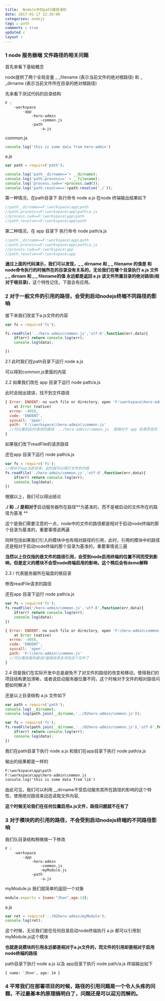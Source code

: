 ```yaml
---
title:  NodeJs中的path路径浅析
date: 2017-01-17 12:36:00
categories: nodejs
tags : path
comments : true 
updated : 
layout : 
---
```


### 1  node 服务器端 文件路径的相关问题

首先来看下基础概念

node提供了两个全局变量 _ _filename (表示当前文件的绝对根路径) 和 _ _dirname  (表示当前文件所在目录的绝对根路径)

先来看下测试代码的目录结构

```
F : 
	-workspace 
    	-app
    		-hero-admin
    			-common.js
    		-path
    			-a.js
```

common.js	

```javascript
console.log('this is some data from hero-admin')
```

a.js

```javascript
var path = require('path');

console.log('path__dirname=='+ __dirname);
console.log('path.process==' + __filename);
console.log('process.cwd=='+process.cwd());
console.log('path.resolve=='+path.resolve('./'));
```

第一种情况，在path目录下  执行命令    node a.js     在node 终端输出结果如下

```javascript
//path__dirname==F:\workspace\app\path
//path.process==F:\workspace\app\path\a.js
//process.cwd==F:\workspace\app\path
//path.resolve==F:\workspace\app\path
```

第二种情况，在 app 目录下  执行命令   node  path/a.js

```javascript
//path__dirname==F:\workspace\app\path
//path.process==F:\workspace\app\path\a.js
//process.cwd==F:\workspace\app
//path.resolve==F:\workspace\app
```

**通过上面的代码演示，我们可以发现，_ _ dirname 和  _ _ filename 的值是 和node命令执行的时候所在的目录没有关系的，无论我们在哪个目录执行  a.js   文件  _ _ dirnam 和 _ _ filename的值 永远都是返回  a.js 该文件所属目录的绝对路径(相对于根目录)**，这个特性记住，下面会有应用。

### 2 对于一般文件的引用的路径，会受到启动nodejs终端不同路径的影响 

接下来我们改变下a.js文件的内容

```javascript
var fs = require('fs');

fs.readFile('../hero-admin/common.js','utf-8',function(err,data){
    if(err) return console.log(err);
    console.log(data);

})
```

2.1 此时我们在path目录下运行  node a.js

可以得到common.js里面的内容 

2.2 如果我们改在 app  目录下运行   node path/a.js

此时会抛出错误，找不到文件路径

```javascript
{ Error: ENOENT: no such file or directory, open 'F:\workspace\hero-admin\common.js'
    at Error (native)
  errno: -4058,
  code: 'ENOENT',
  syscall: 'open',
  path: 'F:\\workspace\\hero-admin\\common.js' 
  //可以看到此时请求的路径  ../hero-admin/common.js  是相对于 app 目录而言的
}
```

如果我们改下readFile的请求路径 

还在app 目录下运行   node path/a.js

```javascript
var fs = require('fs');
//相对于app当前目录，此时就可以得打文件的内容
fs.readFile('./hero-admin/common.js','utf-8',function(err,data){
    if(err) return console.log(err);
    console.log(data);
})
```

根据以上，我们可以得出结论

**./     和    ../     是相对于**启动服务器所在路径**为基准的，而不是被启动的文件所在的路径为基准 **

这个是我们需要注意的一点，node中的文件的路径都是相对于启动node终端的那个目录为基准的，重要事情说两遍

同样包括如果我们引入的模块中也有相对路径的引用，此时，引用的模块中的路径还是相对于启动node终端的那个目录为基准的，重要事情说三遍

**当然以上仅仅指的是文件的路径引用，会受到node启用终端的位置不同而受到影响，但是定义的模块不会受node终端启用的影响，这个稍后会有demo解释**

2.3  /  代表服务器所在磁盘的根目录

修改readFile请求的路径

还在app 目录下运行   node path/a.js

```javascript
var fs = require('fs');
fs.readFile('/hero-admin/common.js','utf-8',function(err,data){
    if(err) return console.log(err);
    console.log(data);
})
```

```javascript
{ Error: ENOENT: no such file or directory, open 'F:\hero-admin\common.js'
    at Error (native)
  errno: -4058,
  code: 'ENOENT',
  syscall: 'open',
  path: 'F:\\hero-admin\\common.js' 
  //可以看到服务器去F盘根目录去寻找这个文件了
}

```

2.4  但是我们在实际开发中总是避免不了对文件的路径的改变和移动，使得我们的项目结构更加清晰，或者说启动服务器位置不同，这个时候对于文件的相对路径问题如何解决？

还是以上目录结构  a.js 文件如下

```javascript
var path = require('path');
console.log(__dirname);
console.log(path.join(__dirname,'../02hero-admin/common.js'));

var fs = require('fs');
fs.readFile(path.join(__dirname,'../02hero-admin/common.js'),'utf-8',function(err,data){
    if(err) return console.log(err);
    console.log(data);
})
```

我们在path目录下执行 node a.js   和我们在app目录下执行  node path/a.js

输出的结果都是一样的

```html
F:\workspace\app\path
F:\workspace\app\hero-admin\common.js
console.log('this is some data from lib')

```

由此可见，我们可以利用 __dirname不受启动服务其所在路径的影响的这个特性，使用绝对路径来动态读取文件内容,

**这个时候无论我们在任何位置启用a.js文件，路径问题就不在有了**

### 3 对于模块的的引用的路径，不会受到启动nodejs终端的不同路径影响

我们队目录结构稍微做一下修改

```
F : 
	-workspace 
    	-app
    		-hero-admin
    			-common.js
    			-myModule.js
    		-path
    			-a.js
```

myModule.js   我们就简单的返回一个对象

```javascript
module.exports = {name:"Jhon",age:14};
```

a.js

```javascript
var ret = require('../02hero-admin/myModule');
console.log(ret);
```

这个时候，无论我们是在任何目录启动node终端执行 a.js  都可以引用到myModule.js这个模块

**也就是说模块的引用永远都是相对于a.js文件的，而文件的引用却是相对于启用node终端的路径**

path目录下执行  node a.js   以及  app目录下执行   node path/a.js  终端输出如下

```
{ name: 'Jhon', age: 14 }
```

### 4 平常我们在部署项目的时候，路径的引用问题是一个令人头疼的问题，不过最基本的原理搞明白了，问题还是可以迎刃而解的。

